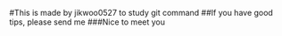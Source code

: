#This is made by jikwoo0527 to study git command
##If you have good tips, please send me
###Nice to meet you
